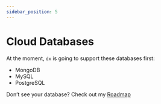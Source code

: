 ```yaml
---
sidebar_position: 5
---
```


# Cloud Databases

At the moment, `dx` is going to support these databases first:

- MongoDB
- MySQL
- PostgreSQL

Don’t see your database? Check out my [Roadmap](/roadmap.md)